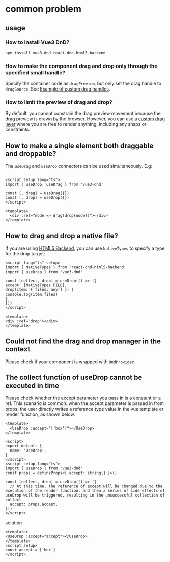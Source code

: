 # common problem

## usage
### How to install Vue3 DnD?
```bash
npm install vue3-dnd react-dnd-html5-backend
````

### How to make the component drag and drop only through the specified small handle?
Specify the container node as `dragPreview`, but only set the drag handle to `dragSource`. See [Example of custom drag handles](/example/customize/handles-and-previews).


### How to limit the preview of drag and drop?
By default, you cannot constrain the drag preview movement because the drag preview is drawn by the browser. However, you can use a [custom drag layer](/example/drag-around/custom-drag-layer) where you are free to render anything, including any snaps or constraints.

## How to make a single element both draggable and droppable?
The `useDrag` and `useDrop` connectors can be used simultaneously. E.g:

````vue

<script setup lang="ts">
import { useDrop, useDrag } from 'vue3-dnd'

const [, drag] = useDrag({})
const [, drop] = useDrop({})
</script>

<template>
  <div :ref="node => drag(drop(node))"></div>
</template>
````


## How to drag and drop a native file?
If you are using [HTML5 Backend](https://www.npmjs.com/package/react-dnd-html5-backend), you can use `NativeTypes` to specify a type for the drop target:

````vue{2,6}
<script lang="ts" setup>
import { NativeTypes } from 'react-dnd-html5-backend'
import { useDrop } from 'vue3-dnd'

const [collect, drop] = useDrop(() => ({
accept: [NativeTypes.FILE],
drop(item: { files: any[] }) {
console.log(item.files)
}
}))
</script>

<template>
<div :ref="drop"></div>
</template>
````


## Could not find the drag and drop manager in the context
Please check if your component is wrapped with `DndProvider`.


## The collect function of useDrop cannot be executed in time

Please check whether the accept parameter you pass in is a constant or a ref.
This scenario is common: when the accept parameter is passed in from props, the user directly writes a reference type value in the vue template or render function, as shown below:
````vue{2}
<template>
  <UseDrop :accept="['box']"></UseDrop>
</template>
````
````vue
<script>
export default {
  name: 'UseDrop',
}
</script>
<script setup lang="ts">
import { useDrop } from 'vue3-dnd'
const props = defineProps<{ accept: string[] }>()

const [collect, drop] = useDrop(() => ({
  // At this time, the reference of accept will be changed due to the execution of the render function, and then a series of side effects of useDrop will be triggered, resulting in the unsuccessful collection of collect
  accept: props.accept,
}))
</script>
````

solution
````vue{2,5}
<template>
<UseDrop :accept="accept"></UseDrop>
</template>
<script setup>
const accept = ['box']
</script>
````
